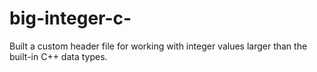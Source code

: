 # big-integer-c-
Built a custom header file for  working with integer values larger  than the built-in C++ data types.
